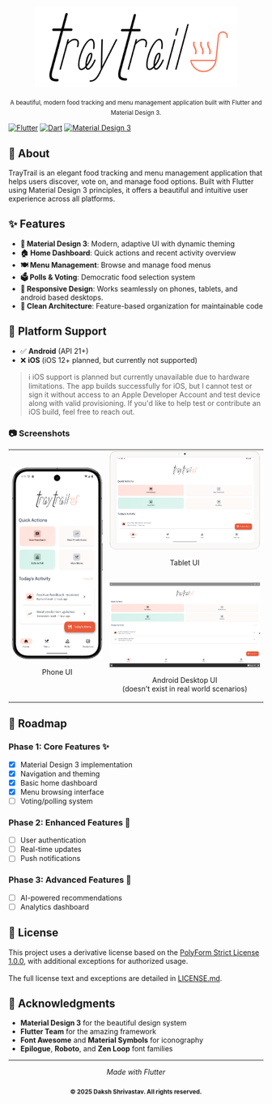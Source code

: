 <p align="center">
  <img src="Branding/readme.svg" width="400" alt="Logo">
</p>

<p align="center"><sub>A beautiful, modern food tracking and menu management application built with Flutter and Material Design 3.</sub></p>

[![Flutter](https://img.shields.io/badge/Flutter-3.8.1-02569B?logo=flutter)](https://flutter.dev)
[![Dart](https://img.shields.io/badge/Dart-3.8.1-0175C2?logo=dart)](https://dart.dev)
[![Material Design 3](https://img.shields.io/badge/Material%20Design-3-757575?logo=material-design)](https://m3.material.io/)

## 📱 About

TrayTrail is an elegant food tracking and menu management application that helps users discover, vote on, and manage food options. Built with Flutter using Material Design 3 principles, it offers a beautiful and intuitive user experience across all platforms.

## ✨ Features

- **🎨 Material Design 3**: Modern, adaptive UI with dynamic theming
- **🏠 Home Dashboard**: Quick actions and recent activity overview
- **🍽️ Menu Management**: Browse and manage food menus
- **🗳️ Polls & Voting**: Democratic food selection system
- **📱 Responsive Design**: Works seamlessly on phones, tablets, and android based desktops.
- **🎯 Clean Architecture**: Feature-based organization for maintainable code

## 📱 Platform Support

- ✅ **Android** (API 21+)
- ❌ **iOS** (iOS 12+ planned, but currently not supported)

> ℹ️ iOS support is planned but currently unavailable due to hardware limitations. The app builds successfully for iOS, but I cannot test or sign it without access to an Apple Developer Account and test device along with valid provisioning. If you'd like to help test or contribute an iOS build, feel free to reach out.

### 📷 Screenshots

<table>
  <tr>
    <!-- Left column: vertical phone screenshot -->
    <td>
      <img src="Branding/Screenies/v1_phone.png" alt="Phone UI" width="300"/><br><p align="center">Phone UI</p>
    </td>
    <td>
      <img src="Branding/Screenies/v1_tablet.png" alt="Tablet UI" width="500"/><br><p align="center">Tablet UI</p><br/>
      <img src="Branding/Screenies/v1_android_x86.png" alt="Android-x86 UI" width="500"/><br><p align="center">Android Desktop UI <br>(doesn't exist in real world scenarios)</p>
    </td>
  </tr>
</table>

## 🎯 Roadmap

### Phase 1: Core Features ✨
- [x] Material Design 3 implementation
- [x] Navigation and theming
- [x] Basic home dashboard
- [x] Menu browsing interface
- [ ] Voting/polling system

### Phase 2: Enhanced Features 🚀
- [ ] User authentication
- [ ] Real-time updates
- [ ] Push notifications

### Phase 3: Advanced Features 💫
- [ ] AI-powered recommendations
- [ ] Analytics dashboard

## 📄 License
This project uses a derivative license based on the [PolyForm Strict License 1.0.0](https://polyformproject.org/licenses/strict/1.0.0/), with additional exceptions for authorized usage.
<br><br>
The full license text and exceptions are detailed in [LICENSE.md](LICENSE.md).

## 🙏 Acknowledgments

- **Material Design 3** for the beautiful design system
- **Flutter Team** for the amazing framework
- **Font Awesome** and **Material Symbols** for iconography
- **Epilogue**, **Roboto**, and **Zen Loop** font families
---

<div align="center">
  <em>Made with Flutter</em>
  <br><br>
  <strong><sub>© 2025 Daksh Shrivastav. All rights reserved.</sub></strong>
</div>
